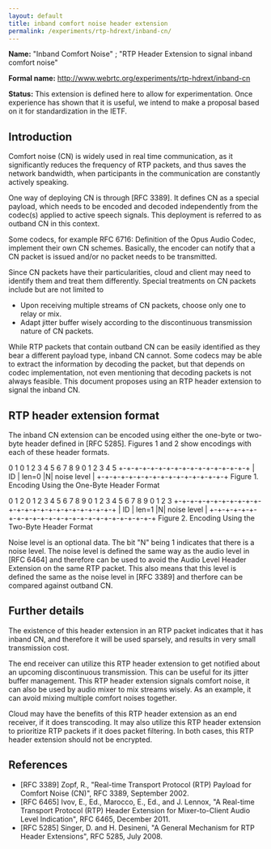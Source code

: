 ```yaml
---
layout: default
title: inband comfort noise header extension
permalink: /experiments/rtp-hdrext/inband-cn/
---
```


**Name:** "Inband Comfort Noise" ; "RTP Header Extension to signal inband comfort noise"

**Formal name:** <http://www.webrtc.org/experiments/rtp-hdrext/inband-cn>

**Status:** This extension is defined here to allow for experimentation. Once experience has shown that it is useful, we intend to make a proposal based on it for standardization in the IETF.

## Introduction

Comfort noise \(CN\) is widely used in real time communication, as it significantly reduces the frequency of RTP packets, and thus saves the network bandwidth, when participants in the communication are constantly actively speaking.

One way of deploying CN is through \[RFC 3389\]. It defines CN as a special payload, which needs to be encoded and decoded independently from the codec\(s\) applied to active speech signals. This deployment is referred to as outband CN in this context.

Some codecs, for example RFC 6716: Definition of the Opus Audio Codec, implement their own CN schemes. Basically, the encoder can notify that a CN packet is issued and/or no packet needs to be transmitted.

Since CN packets have their particularities, cloud and client may need to identify them and treat them differently. Special treatments on CN packets include but are not limited to

* Upon receiving multiple streams of CN packets, choose only one to relay or mix.
* Adapt jitter buffer wisely according to the discontinuous transmission nature of CN packets.

While RTP packets that contain outband CN can be easily identified as they bear a different payload type, inband CN cannot. Some codecs may be able to extract the information by decoding the packet, but that depends on codec implementation, not even mentioning that decoding packets is not always feasible. This document proposes using an RTP header extension to signal the inband CN. 

## RTP header extension format

The inband CN extension can be encoded using either the one-byte or two-byte header defined in \[RFC 5285\]. Figures 1 and 2 show encodings with each of these header formats.

 0                   1
 0 1 2 3 4 5 6 7 8 9 0 1 2 3 4 5
+-+-+-+-+-+-+-+-+-+-+-+-+-+-+-+-+
|  ID   | len=0 |N| noise level |
+-+-+-+-+-+-+-+-+-+-+-+-+-+-+-+-+
 Figure 1. Encoding Using the One-Byte Header Format

 0                   1                   2
 0 1 2 3 4 5 6 7 8 9 0 1 2 3 4 5 6 7 8 9 0 1 2 3
+-+-+-+-+-+-+-+-+-+-+-+-+-+-+-+-+-+-+-+-+-+-+-+-+
|      ID       |     len=1     |N| noise level |
+-+-+-+-+-+-+-+-+-+-+-+-+-+-+-+-+-+-+-+-+-+-+-+-+
 Figure 2. Encoding Using the Two-Byte Header Format

Noise level is an optional data. The bit "N" being 1 indicates that there is a noise level. The noise level is defined the same way as the audio level in \[RFC 6464\] and therefore can be used to avoid the Audio Level Header Extension on the same RTP packet. This also means that this level is defined the same as the noise level in \[RFC 3389\] and therfore can be compared against outband CN.

## Further details

The existence of this header extension in an RTP packet indicates that it has inband CN, and therefore it will be used sparsely, and results in very small transmission cost.

The end receiver can utilize this RTP header extension to get notified about an upcoming discontinuous transmission. This can be useful for its jitter buffer management. This RTP header extension signals comfort noise, it can also be used by audio mixer to mix streams wisely. As an example, it can avoid mixing multiple comfort noises together.

Cloud may have the benefits of this RTP header extension as an end receiver, if it does transcoding. It may also utilize this RTP header extension to prioritize RTP packets if it does packet filtering. In both cases, this RTP header extension should not be encrypted.

## References
* \[RFC 3389\] Zopf, R., "Real-time Transport Protocol \(RTP\) Payload for Comfort Noise \(CN\)", RFC 3389, September 2002.
* \[RFC 6465\] Ivov, E., Ed., Marocco, E., Ed., and J. Lennox, "A Real-time Transport Protocol \(RTP\) Header Extension for Mixer-to-Client Audio Level Indication", RFC 6465, December 2011.
* \[RFC 5285\] Singer, D. and H. Desineni, "A General Mechanism for RTP Header Extensions", RFC 5285, July 2008.

